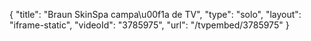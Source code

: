 {
    "title": "Braun SkinSpa campa\u00f1a de TV",
    "type": "solo",
    "layout": "iframe-static",
    "videoId": "3785975",
    "url": "\/tvpembed\/3785975"
}